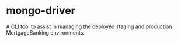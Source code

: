 # mongo-driver

A CLI tool to assist in managing the deployed staging and production MortgageBanking environments.
